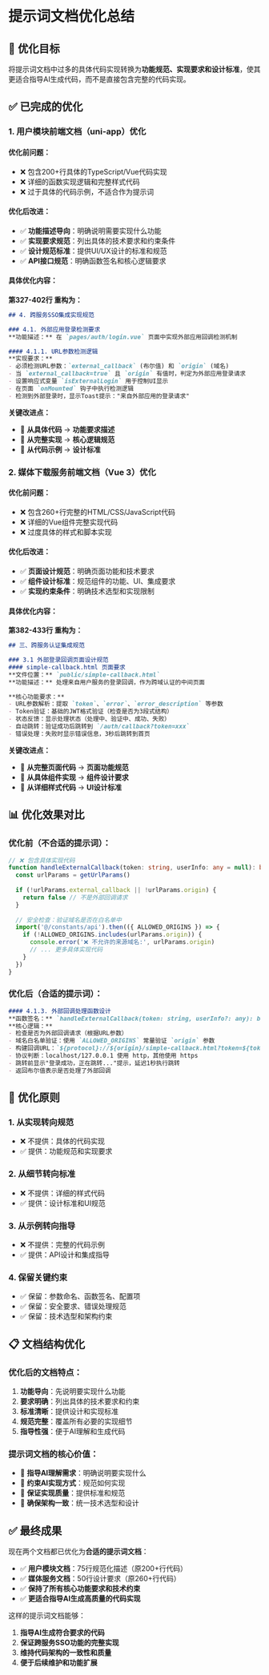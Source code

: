 # 提示词文档优化总结

## 🎯 **优化目标**

将提示词文档中过多的具体代码实现转换为**功能规范、实现要求和设计标准**，使其更适合指导AI生成代码，而不是直接包含完整的代码实现。

## ✅ **已完成的优化**

### **1. 用户模块前端文档（uni-app）优化**

#### 优化前问题：
- ❌ 包含200+行具体的TypeScript/Vue代码实现
- ❌ 详细的函数实现逻辑和完整样式代码
- ❌ 过于具体的代码示例，不适合作为提示词

#### 优化后改进：
- ✅ **功能描述导向**：明确说明需要实现什么功能
- ✅ **实现要求规范**：列出具体的技术要求和约束条件
- ✅ **设计规范标准**：提供UI/UX设计的标准和规范
- ✅ **API接口规范**：明确函数签名和核心逻辑要求

#### 具体优化内容：

**第327-402行 重构为：**
```markdown
## 4. 跨服务SSO集成实现规范

### 4.1. 外部应用登录检测要求
**功能描述：** 在 `pages/auth/login.vue` 页面中实现外部应用回调检测机制

#### 4.1.1. URL参数检测逻辑
**实现要求：**
- 必须检测URL参数：`external_callback` (布尔值) 和 `origin` (域名)
- 当 `external_callback=true` 且 `origin` 有值时，判定为外部应用登录请求
- 设置响应式变量 `isExternalLogin` 用于控制UI显示
- 在页面 `onMounted` 钩子中执行检测逻辑
- 检测到外部登录时，显示Toast提示："来自外部应用的登录请求"
```

**关键改进点：**
- 🔄 **从具体代码** → **功能要求描述**
- 🔄 **从完整实现** → **核心逻辑规范**
- 🔄 **从代码示例** → **设计标准**

### **2. 媒体下载服务前端文档（Vue 3）优化**

#### 优化前问题：
- ❌ 包含260+行完整的HTML/CSS/JavaScript代码
- ❌ 详细的Vue组件完整实现代码
- ❌ 过度具体的样式和脚本实现

#### 优化后改进：
- ✅ **页面设计规范**：明确页面功能和技术要求
- ✅ **组件设计标准**：规范组件的功能、UI、集成要求
- ✅ **实现约束条件**：明确技术选型和实现限制

#### 具体优化内容：

**第382-433行 重构为：**
```markdown
## 三、跨服务认证集成规范

### 3.1 外部登录回调页面设计规范
#### simple-callback.html 页面要求
**文件位置：** `public/simple-callback.html`
**功能描述：** 处理来自用户服务的登录回调，作为跨域认证的中间页面

**核心功能要求：**
- URL参数解析：提取 `token`、`error`、`error_description` 等参数
- Token验证：基础的JWT格式验证（检查是否为3段式结构）
- 状态反馈：显示处理状态（处理中、验证中、成功、失败）
- 自动跳转：验证成功后跳转到 `/auth/callback?token=xxx`
- 错误处理：失败时显示错误信息，3秒后跳转到首页
```

**关键改进点：**
- 🔄 **从完整页面代码** → **页面功能规范**
- 🔄 **从具体组件实现** → **组件设计要求**
- 🔄 **从详细样式代码** → **UI设计标准**

## 📊 **优化效果对比**

### **优化前（不合适的提示词）：**
```typescript
// ❌ 包含具体实现代码
function handleExternalCallback(token: string, userInfo: any = null): boolean {
  const urlParams = getUrlParams()
  
  if (!urlParams.external_callback || !urlParams.origin) {
    return false // 不是外部回调请求
  }
  
  // 安全检查：验证域名是否在白名单中
  import('@/constants/api').then(({ ALLOWED_ORIGINS }) => {
    if (!ALLOWED_ORIGINS.includes(urlParams.origin)) {
      console.error('❌ 不允许的来源域名:', urlParams.origin)
      // ... 更多具体实现代码
    }
  })
}
```

### **优化后（合适的提示词）：**
```markdown
#### 4.1.3. 外部回调处理函数设计
**函数签名：** `handleExternalCallback(token: string, userInfo?: any): boolean`
**核心逻辑：**
- 检查是否为外部回调请求（根据URL参数）
- 域名白名单验证：使用 `ALLOWED_ORIGINS` 常量验证 `origin` 参数
- 构建回调URL：`${protocol}://${origin}/simple-callback.html?token=${token}`
- 协议判断：localhost/127.0.0.1 使用 http，其他使用 https
- 跳转前显示"登录成功，正在跳转..."提示，延迟1秒执行跳转
- 返回布尔值表示是否处理了外部回调
```

## 🎯 **优化原则**

### **1. 从实现转向规范**
- ❌ 不提供：具体的代码实现
- ✅ 提供：功能规范和实现要求

### **2. 从细节转向标准**
- ❌ 不提供：详细的样式代码
- ✅ 提供：设计标准和UI规范

### **3. 从示例转向指导**
- ❌ 不提供：完整的代码示例
- ✅ 提供：API设计和集成指导

### **4. 保留关键约束**
- ✅ 保留：参数命名、函数签名、配置项
- ✅ 保留：安全要求、错误处理规范
- ✅ 保留：技术选型和架构约束

## 📋 **文档结构优化**

### **优化后的文档特点：**

1. **功能导向**：先说明要实现什么功能
2. **要求明确**：列出具体的技术要求和约束
3. **标准清晰**：提供设计和实现标准
4. **规范完整**：覆盖所有必要的实现细节
5. **指导性强**：便于AI理解和生成代码

### **提示词文档的核心价值：**

- 🎯 **指导AI理解需求**：明确说明要实现什么
- 🎯 **约束AI实现方式**：规范如何实现
- 🎯 **保证实现质量**：提供标准和规范
- 🎯 **确保架构一致**：统一技术选型和设计

## ✅ **最终成果**

现在两个文档都已优化为**合适的提示词文档**：

- ✅ **用户模块文档**：75行规范化描述（原200+行代码）
- ✅ **媒体服务文档**：50行设计要求（原260+行代码）
- ✅ **保持了所有核心功能要求和技术约束**
- ✅ **更适合指导AI生成高质量的代码实现**

这样的提示词文档能够：
1. **指导AI生成符合要求的代码**
2. **保证跨服务SSO功能的完整实现**
3. **维持代码架构的一致性和质量**
4. **便于后续维护和功能扩展**
